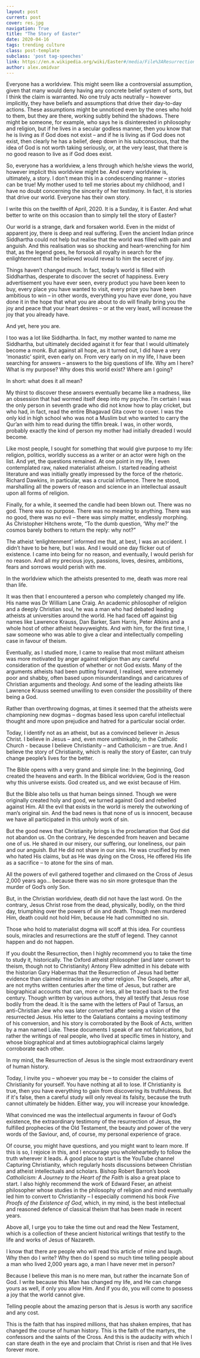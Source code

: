 ```yaml
---
layout: post
current: post
cover: res.jpg
navigation: True
title: "The Story of Easter"
date: 2020-04-16
tags: trending culture
class: post-template
subclass: 'post tag-speeches'
link: https://en.m.wikipedia.org/wiki/Easter#/media/File%3AResurrection_(24).jpg
author: alex.omidvar
---
```

Everyone has a worldview. This might seem like a controversial assumption, given that many would deny having any concrete belief system of sorts, but I think the claim is warranted. No one truly acts neutrally – however implicitly, they have beliefs and assumptions that drive their day-to-day actions. These assumptions might be unnoticed even by the ones who hold to them, but they are there, working subtly behind the shadows. There might be someone, for example, who says he is disinterested in philosophy and religion, but if he lives in a secular godless manner, then you know that he is living as if God does not exist – and if he is living as if God does not exist, then clearly he has a belief, deep down in his subconscious, that the idea of God is not worth taking seriously, or, at the very least, that there is no good reason to live as if God does exist.

So, everyone has a worldview, a lens through which he/she views the world, however implicit this worldview might be. And every worldview is, ultimately, a story. I don’t mean this in a condescending manner – stories can be true! My mother used to tell me stories about my childhood, and I have no doubt concerning the sincerity of her testimony. In fact, it is stories that drive our world. Everyone has their own story.

I write this on the twelfth of April, 2020. It is a Sunday, it is Easter. And what better to write on this occasion than to simply tell the story of Easter?

Our world is a strange, dark and forsaken world. Even in the midst of apparent joy, there is deep and real suffering. Even the ancient Indian prince Siddhartha could not help but realise that the world was filled with pain and anguish. And this realisation was so shocking and heart-wrenching for him that, as the legend goes, he forsook all royalty in search for the enlightenment that he believed would reveal to him the secret of joy.

Things haven’t changed much. In fact, today’s world is filled with Siddharthas, desperate to discover the secret of happiness. Every advertisement you have ever seen, every product you have been keen to buy, every place you have wanted to visit, every prize you have been ambitious to win – in other words, everything you have ever done, you have done it in the hope that what you are about to do will finally bring you the joy and peace that your heart desires – or at the very least, will increase the joy that you already have.

And yet, here you are.

I too was a lot like Siddhartha. In fact, my mother wanted to name me Siddhartha, but ultimately decided against it for fear that I would ultimately become a monk. But against all hope, as it turned out, I did have a very ‘monastic’ spirit, even early on. From very early on in my life, I have been searching for answers – answers to the big questions of life. Why am I here? What is my purpose? Why does this world exist? Where am I going?

In short: what does it all mean?

My thirst to discover these answers eventually became like a madness, like an obsession that had wormed itself deep into my psyche. I’m certain I was the only person in seventh grade who did not know how to play cricket, but who had, in fact, read the entire Bhagavad Gita cover to cover. I was the only kid in high school who was not a Muslim but who wanted to carry the Qur’an with him to read during the tiffin break. I was, in other words, probably exactly the kind of person my mother had initially dreaded I would become.

Like most people, I sought for something that would give purpose to my life: religion, politics, worldly success as a writer or an actor were high on the list. And yet, the questions remained. At one point in my life, I even contemplated raw, naked materialist atheism. I started reading atheist literature and was initially greatly impressed by the force of the rhetoric. Richard Dawkins, in particular, was a crucial influence. There he stood, marshalling all the powers of reason and science in an intellectual assault upon all forms of religion.

Finally, for a while, it seemed the candle had been blown out. There was no god. There was no purpose. There was no meaning to anything. There was no good, there was no evil – there was simply matter, endlessly morphing. As Christopher Hitchens wrote, “To the dumb question, ‘Why me?’ the cosmos barely bothers to return the reply: why not?”

The atheist ‘enlightenment’ informed me that, at best, I was an accident. I didn’t have to be here, but I was. And I would one day flicker out of existence. I came into being for no reason, and eventually, I would perish for no reason. And all my precious joys, passions, loves, desires, ambitions, fears and sorrows would perish with me.

In the worldview which the atheists presented to me, death was more real than life.

It was then that I encountered a person who completely changed my life. His name was Dr William Lane Craig. An academic philosopher of religion and a deeply Christian soul, he was a man who had debated leading atheists at universities around the world. He had faced off against big names like Lawrence Krauss, Dan Barker, Sam Harris, Peter Atkins and a whole host of other atheist heavyweights. And with him, for the first time, I saw someone who was able to give a clear and intellectually compelling case in favour of theism.

Eventually, as I studied more, I came to realise that most militant atheism was more motivated by anger against religion than any careful consideration of the question of whether or not God exists. Many of the arguments atheists had been putting forward, I realised, were extremely poor and shabby, often based upon misunderstandings and caricatures of Christian arguments and theology. And some of the leading atheists like Lawrence Krauss seemed unwilling to even consider the possibility of there being a God.

Rather than overthrowing dogmas, at times it seemed that the atheists were championing new dogmas – dogmas based less upon careful intellectual thought and more upon prejudice and hatred for a particular social order.

Today, I identify not as an atheist, but as a convinced believer in Jesus Christ. I believe in Jesus – and, even more unthinkably, in the Catholic Church - because I believe Christianity – and Catholicism – are true. And I believe the story of Christianity, which is really the story of Easter, can truly change people’s lives for the better.

The Bible opens with a very grand and simple line: In the beginning, God created the heavens and earth. In the Biblical worldview, God is the reason why this universe exists. God created us, and we exist because of Him.

But the Bible also tells us that human beings sinned. Though we were originally created holy and good, we turned against God and rebelled against Him. All the evil that exists in the world is merely the outworking of man’s original sin. And the bad news is that none of us is innocent, because we have all participated in this unholy work of sin.

But the good news that Christianity brings is the proclamation that God did not abandon us. On the contrary, He descended from heaven and became one of us. He shared in our misery, our suffering, our loneliness, our pain and our anguish. But He did not share in our sins. He was crucified by men who hated His claims, but as He was dying on the Cross, He offered His life as a sacrifice – to atone for the sins of man.

All the powers of evil gathered together and climaxed on the Cross of Jesus 2,000 years ago… because there was no sin more grotesque than the murder of God’s only Son.

But, in the Christian worldview, death did not have the last word. On the contrary, Jesus Christ rose from the dead, physically, bodily, on the third day, triumphing over the powers of sin and death. Though men murdered Him, death could not hold Him, because He had committed no sin.

Those who hold to materialist dogma will scoff at this idea. For countless souls, miracles and resurrections are the stuff of legend. They cannot happen and do not happen.

If you doubt the Resurrection, then I highly recommend you to take the time to study it, historically. The Oxford atheist philosopher (and later convert to theism, though not to Christianity) Antony Flew admitted in his debate with the historian Gary Habermas that the Resurrection of Jesus had better evidence than claimed miracles in any other religion. The Gospels, after all, are not myths written centuries after the time of Jesus, but rather are biographical accounts that can, more or less, all be traced back to the first century. Though written by various authors, they all testify that Jesus rose bodily from the dead. It is the same with the letters of Paul of Tarsus, an anti-Christian Jew who was later converted after seeing a vision of the resurrected Jesus. His letter to the Galatians contains a moving testimony of his conversion, and his story is corroborated by the Book of Acts, written by a man named Luke. These documents I speak of are not fabrications, but rather the writings of real people, who lived at specific times in history, and whose biographical and at times autobiographical claims largely corroborate each other.

In my mind, the Resurrection of Jesus is the single most extraordinary event of human history.

Today, I invite you – whoever you may be – to consider the claims of Christianity for yourself. You have nothing at all to lose. If Christianity is true, then you have everything to gain from discovering its truthfulness. But if it's false, then a careful study will only reveal its falsity, because the truth cannot ultimately be hidden. Either way, you will increase your knowledge.

What convinced me was the intellectual arguments in favour of God’s existence, the extraordinary testimony of the resurrection of Jesus, the fulfilled prophecies of the Old Testament, the beauty and power of the very words of the Saviour, and, of course, my personal experience of grace.

Of course, you might have questions, and you might want to learn more. If this is so, I rejoice in this, and I encourage you wholeheartedly to follow the truth wherever it leads. A good place to start is the YouTube channel Capturing Christianity, which regularly hosts discussions between Christian and atheist intellectuals and scholars. Bishop Robert Barron’s book *Catholicism: A Journey to the Heart of the Faith* is also a great place to start. I also highly recommend the work of Edward Feser, an atheist philosopher whose studies in the philosophy of religion and mind eventually led him to convert to Christianity – I especially commend his book *Five Proofs of the Existence of God*, which, in my mind, is the best intellectual and reasoned defence of classical theism that has been made in recent years.

Above all, I urge you to take the time out and read the New Testament, which is a collection of these ancient historical writings that testify to the life and works of Jesus of Nazareth.

I know that there are people who will read this article of mine and laugh. Why then do I write? Why then do I spend so much time telling people about a man who lived 2,000 years ago, a man I have never met in person?

Because I believe this man is no mere man, but rather the incarnate Son of God. I write because this Man has changed my life, and He can change yours as well, if only you allow Him. And if you do, you will come to possess a joy that the world cannot give.

Telling people about the amazing person that is Jesus is worth any sacrifice and any cost.

This is the faith that has inspired millions, that has shaken empires, that has changed the course of human history. This is the faith of the martyrs, the confessors and the saints of the Cross. And this is the audacity with which I can stare death in the eye and proclaim that Christ is risen and that He lives forever more.
